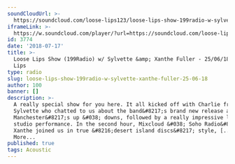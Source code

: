 ```yaml
---
soundCloudUrl: >-
  https://soundcloud.com/loose-lips123/loose-lips-show-199radio-w-sylvette-xanthe-fuller-250618
iframeLink: >-
  https://w.soundcloud.com/player/?url=https://soundcloud.com/loose-lips123/loose-lips-show-199radio-w-sylvette-xanthe-fuller-250618&color=00aabb&auto_play=false&hide_related=false&show_comments=true&show_user=true&show_reposts=false
id: 3774
date: '2018-07-17'
title: >-
  Loose Lips Show (199Radio) w/ Sylvette &amp; Xanthe Fuller - 25/06/18 - Loose
  Lips
type: radio
slug: loose-lips-show-199radio-w-sylvette-xanthe-fuller-25-06-18
author: 100
banner: []
description: >-
  A really special show for you here. It all kicked off with Charlie from
  Sylvette who chatted to us about the band&#8217;s brand new release and
  Manchester&#8217;s up &#038; downs, followed by a really impressive live
  studio performance. In the second hour, Mixcloud &#038; Soho Radio&#8217;s
  Xanthe joined us in true &#8216;desert island discs&#8217; style, [...]Read
  More...
published: true
tags: Acoustic
---
```

